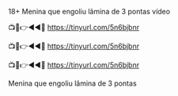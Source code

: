 18+ Menina que engoliu lâmina de 3 pontas vídeo

📺📱👉◄◄🔴  https://tinyurl.com/5n6bjbnr

📺📱👉◄◄🔴  https://tinyurl.com/5n6bjbnr

📺📱👉◄◄🔴  https://tinyurl.com/5n6bjbnr

Menina que engoliu lâmina de 3 pontas
